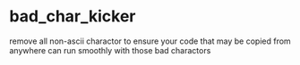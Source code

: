 # bad_char_kicker

remove all non-ascii charactor to ensure your code that may be copied from anywhere can run smoothly with those bad charactors

